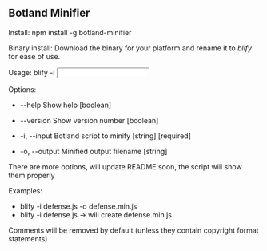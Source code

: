 ## Botland Minifier

Install:  npm install -g botland-minifier

Binary install: Download the binary for your platform and rename it to _blify_ for ease of use.

Usage: blify -i <input file>


Options:
-  --help        Show help                                              [boolean]

-  --version     Show version number                                    [boolean]

-  -i, --input   Botland script to minify                     [string] [required]

-  -o, --output  Minified output filename                                [string]

There are more options, will update README soon, the script will show them properly

Examples:
-  blify -i defense.js -o defense.min.js
-  blify -i defense.js  -> will create defense.min.js



Comments will be removed by default (unless they contain copyright format statements)


